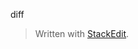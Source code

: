 diff


> Written with [StackEdit](https://stackedit.io/).
<!--stackedit_data:
eyJoaXN0b3J5IjpbLTUzODg2OTYzMyw3MzA5OTgxMTZdfQ==
-->